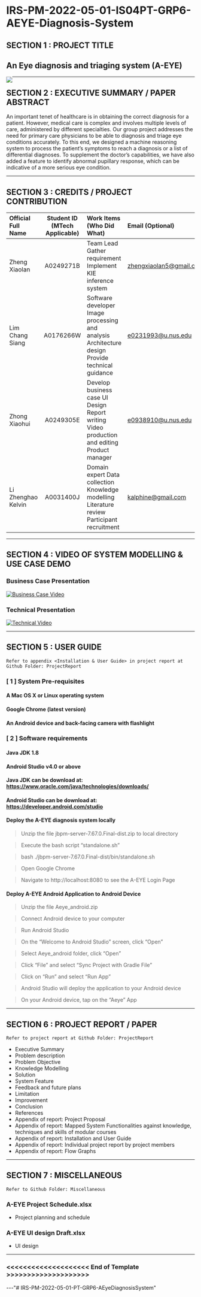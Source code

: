 ﻿# IRS-PM-2022-05-01-IS04PT-GRP6-AEYE-Diagnosis-System
## SECTION 1 : PROJECT TITLE
## An Eye diagnosis and triaging system (A-EYE)

<img src="README/coverpic.png"
     style="float: left; margin-right: 0px;" />

---

## SECTION 2 : EXECUTIVE SUMMARY / PAPER ABSTRACT
An important tenet of healthcare is in obtaining the correct diagnosis for a patient. However, medical care is complex and involves multiple levels of care, administered by different specialties. Our group project addresses the need for primary care physicians to be able to diagnosis and triage eye conditions accurately. To this end, we designed a machine reasoning system to process the patient’s symptoms to reach a diagnosis or a list of differential diagnoses. To supplement the doctor’s capabilities, we have also added a feature to identify abnormal pupillary response, which can be indicative of a more serious eye condition. 

---

## SECTION 3 : CREDITS / PROJECT CONTRIBUTION

| Official Full Name  | Student ID (MTech Applicable)  | Work Items (Who Did What) | Email (Optional) |
| :------------ |:---------------:| :-----| :-----|
| Zheng Xiaolan | A0249271B | Team Lead Gather requirement Implement KIE inference system| zhengxiaolan5@gmail.com |
| Lim Chang Siang | A0176266W | Software developer Image processing and analysis Architecture design Provide technical guidance| e0231993@u.nus.edu |
| Zhong Xiaohui | A0249305E | Develop business case UI Design Report writing Video production and editing Product manager| e0938910@u.nus.edu |
| Li Zhenghao Kelvin| A0031400J | Domain expert Data collection Knowledge modelling Literature review Participant recruitment| kalphine@gmail.com |

---

## SECTION 4 : VIDEO OF SYSTEM MODELLING & USE CASE DEMO

### Business Case Presentation

[![Business Case Video](README/businessvideo.png)](https://youtu.be/Peklrfqyklo "Business Case Video")

### Technical Presentation
[![Technical Video](README/technicalvideo.png)](https://youtu.be/UK_fB4WUsOs "Technical Video")

---

## SECTION 5 : USER GUIDE

`Refer to appendix <Installation & User Guide> in project report at Github Folder: ProjectReport`

### [ 1 ] System Pre-requisites
#### A Mac OS X or Linux operating system
#### Google Chrome (latest version)
#### An Android device and back-facing camera with flashlight

### [ 2 ] Software requirements
#### Java JDK 1.8
#### Android Studio v4.0 or above

#### Java JDK can be download at: https://www.oracle.com/java/technologies/downloads/
#### Android Studio can be download at: https://developer.android.com/studio

#### Deploy the A-EYE diagnosis system locally

> Unzip the file jbpm-server-7.67.0.Final-dist.zip to local directory

> Execute the bash script “standalone.sh”

> bash ./jbpm-server-7.67.0.Final-dist/bin/standalone.sh

> Open Google Chrome

> Navigate to http://localhost:8080 to see the A-EYE Login Page

#### Deploy A-EYE Android Application to Android Device
> Unzip the file Aeye_android.zip

> Connect Android device to your computer

> Run Android Studio

> On the “Welcome to Android Studio” screen, click “Open”

> Select Aeye_android folder, click “Open”

> Click “File” and select “Sync Project with Gradle File”

> Click on “Run” and select “Run App”

> Android Studio will deploy the application to your Android device

> On your Android device, tap on the “Aeye” App

---
## SECTION 6 : PROJECT REPORT / PAPER

`Refer to project report at Github Folder: ProjectReport`
- Executive Summary
- Problem description
- Problem Objective
- Knowledge Modelling
- Solution
- System Feature
- Feedback and future plans
- Limitation
- Improvement
- Conclusion
- References
- Appendix of report: Project Proposal
- Appendix of report: Mapped System Functionalities against knowledge, techniques and skills of modular courses
- Appendix of report: Installation and User Guide
- Appendix of report: Individual project report by project members
- Appendix of report: Flow Graphs

---
## SECTION 7 : MISCELLANEOUS
`Refer to Github Folder: Miscellaneous`

### A-EYE Project Schedule.xlsx
* Project planning and schedule

### A-EYE UI design Draft.xlsx
* UI design

---
### <<<<<<<<<<<<<<<<<<<< End of Template >>>>>>>>>>>>>>>>>>>>

---"# IRS-PM-2022-05-01-PT-GRP6-AEyeDiagnosisSystem" 
